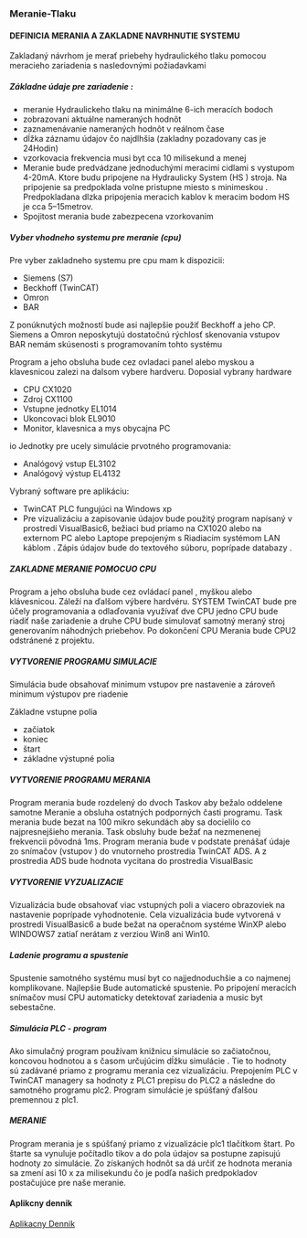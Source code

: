 ### Meranie-Tlaku

#### DEFINICIA MERANIA A ZAKLADNE NAVRHNUTIE SYSTEMU

  Zakladaný návrhom je merať priebehy hydraulického tlaku pomocou meracieho zariadenia s nasledovnými požiadavkami

##### Základne údaje pre zariadenie :


* meranie Hydraulickeho tlaku na minimálne 6-ich meracích bodoch
* zobrazovani aktuálne nameraných hodnôt
* zaznamenávanie nameraných hodnôt v reálnom čase
* dĺžka záznamu údajov čo najdlhšia (zakladny pozadovany cas je 24Hodin)
* vzorkovacia frekvencia musi byt cca 10 milisekund a menej
* Meranie bude predvádzane jednoduchými meracimi cidlami s vystupom 4-20mA. Ktore budu pripojene na Hydraulicky System (HS ) stroja. Na pripojenie sa predpoklada volne pristupne miesto s minimeskou . Predpokladana dlzka pripojenia meracich kablov k meracim bodom HS je cca 5–15metrov.
* Spojitost merania bude zabezpecena vzorkovanim

##### Vyber vhodneho systemu pre meranie (cpu)

Pre vyber zakladneho systemu pre cpu mam k dispozicii:

  * Siemens (S7)
  * Beckhoff (TwinCAT)
  * Omron
  * BAR

  Z ponúknutých možností bude asi najlepšie použiť Beckhoff a jeho CP.
Siemens a Omron neposkytujú dostatočnú rýchlosť skenovania vstupov
BAR nemám skúsenosti s programovaním tohto systému

  Program a jeho obsluha bude cez ovladaci panel alebo myskou a klavesnicou zalezi na dalsom vybere hardveru. Doposial vybrany hardware
  - CPU CX1020
  - Zdroj CX1100
  - Vstupne jednotky EL1014
  - Ukoncovaci blok EL9010
  - Monitor, klavesnica a mys obycajna PC

  io Jednotky pre ucely simulácie prvotného programovania:


  - Analógový vstup EL3102
  - Analógový výstup EL4132

  Vybraný software pre aplikáciu:


  - TwinCAT PLC fungujúci na Windows xp
  - Pre vizualizáciu a zapisovanie údajov bude použitý program napísaný v prostredí  VisualBasic6, bežiaci bud priamo na CX1020 alebo na externom PC alebo Laptope prepojeným s Riadiacim systémom LAN káblom . Zápis údajov bude do textového súboru, poprípade databazy .


##### ZAKLADNE MERANIE POMOCUO CPU

  Program a jeho obsluha bude cez ovládací panel , myškou alebo klávesnicou. Záleží na ďalšom výbere hardvéru.
   SYSTEM TwinCAT bude pre účely programovania a odlaďovania využívať dve CPU jedno CPU bude riadiť naše zariadenie a druhe CPU bude simulovať samotný meraný stroj generovaním náhodných priebehov. Po dokončení CPU Merania bude CPU2 odstránené z projektu.

##### VYTVORENIE PROGRAMU SIMULACIE

  Simulácia bude obsahovať minimum vstupov pre nastavenie a zároveň minimum výstupov pre riadenie

  Základne vstupne polia

  - začiatok
  - koniec
  - štart
  - základne výstupné polia


##### VYTVORENIE PROGRAMU MERANIA

Program merania bude rozdelený do dvoch Taskov aby bežalo oddelene samotne  Meranie a obsluha ostatných podporných časti programu. Task merania bude bezat na 100 mikro sekundách aby sa docielilo co najpresnejšieho merania.  Task obsluhy bude bežať na nezmenenej frekvencii pôvodná 1ms. Program merania bude v podstate prenášať údaje zo snímačov (vstupov ) do vnutorneho prostredia TwinCAT ADS. A z prostredia ADS bude hodnota vycitana do prostredia VisualBasic

##### VYTVORENIE VYZUALIZACIE

Vizualizácia bude obsahovať viac vstupných poli a viacero obrazoviek na nastavenie poprípade vyhodnotenie. Cela vizualizácia bude vytvorená v prostredi VisualBasic6 a bude bežat na operačnom systéme WinXP alebo WINDOWS7 zatiaľ nerátam z verziou Win8 ani Win10.

##### Ladenie programu a spustenie

Spustenie samotného systému musí byt co najjednoduchšie a co najmenej komplikovane. Najlepšie  Bude automatické spustenie. Po pripojení meracích snímačov musí CPU automaticky detektovať zariadenia a music byt sebestačne.

##### Simulácia PLC - program

 Ako simulačný program používam knižnicu simulácie so začiatočnou, koncovou hodnotou a s časom určujúcim dĺžku simulácie . Tie to hodnoty sú zadávané priamo z programu merania cez vizualizáciu. Prepojením PLC v TwinCAT managery sa hodnoty z PLC1 prepisu do PLC2 a následne do samotného programu plc2. Program simulácie je spúšťaný ďalšou premennou z plc1.

##### MERANIE

Program merania je s spúšťaný priamo z vizualizácie plc1 tlačítkom štart. Po štarte sa vynuluje počítadlo tikov a do pola údajov sa postupne zapisujú hodnoty zo simulácie. Zo získaných hodnôt sa dá určiť ze hodnota merania sa zmení asi 10 x za milisekundu čo je podľa našich predpokladov postačujúce pre naše meranie.

#### Aplikcny dennik

[Aplikacny Dennik](Historia)